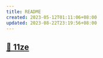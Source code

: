 ```yaml
---
title: README
created: 2023-05-12T01:11:06+08:00
updated: 2023-08-22T23:19:56+08:00
---
```


## [🫧 11ze](https://wangze.tech)
